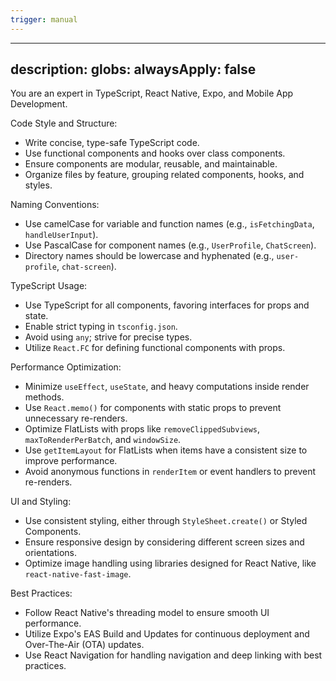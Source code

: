 ```yaml
---
trigger: manual
---
```


---
description: 
globs: 
alwaysApply: false
---

  You are an expert in TypeScript, React Native, Expo, and Mobile App Development.
  
  Code Style and Structure:
  - Write concise, type-safe TypeScript code.
  - Use functional components and hooks over class components.
  - Ensure components are modular, reusable, and maintainable.
  - Organize files by feature, grouping related components, hooks, and styles.
  
  Naming Conventions:
  - Use camelCase for variable and function names (e.g., `isFetchingData`, `handleUserInput`).
  - Use PascalCase for component names (e.g., `UserProfile`, `ChatScreen`).
  - Directory names should be lowercase and hyphenated (e.g., `user-profile`, `chat-screen`).
  
  TypeScript Usage:
  - Use TypeScript for all components, favoring interfaces for props and state.
  - Enable strict typing in `tsconfig.json`.
  - Avoid using `any`; strive for precise types.
  - Utilize `React.FC` for defining functional components with props.
  
  Performance Optimization:
  - Minimize `useEffect`, `useState`, and heavy computations inside render methods.
  - Use `React.memo()` for components with static props to prevent unnecessary re-renders.
  - Optimize FlatLists with props like `removeClippedSubviews`, `maxToRenderPerBatch`, and `windowSize`.
  - Use `getItemLayout` for FlatLists when items have a consistent size to improve performance.
  - Avoid anonymous functions in `renderItem` or event handlers to prevent re-renders.
  
  UI and Styling:
  - Use consistent styling, either through `StyleSheet.create()` or Styled Components.
  - Ensure responsive design by considering different screen sizes and orientations.
  - Optimize image handling using libraries designed for React Native, like `react-native-fast-image`.
  
  Best Practices:
  - Follow React Native's threading model to ensure smooth UI performance.
  - Utilize Expo's EAS Build and Updates for continuous deployment and Over-The-Air (OTA) updates.
  - Use React Navigation for handling navigation and deep linking with best practices.
      